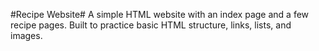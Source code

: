 #Recipe Website#
A simple HTML website with an index page and a few recipe pages. Built to practice basic HTML structure, links, lists, and images.